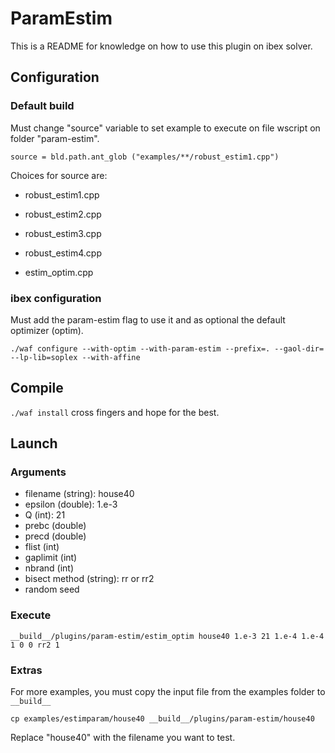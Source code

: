 ParamEstim
======
This is a README for knowledge on how to use this plugin on ibex solver.


## Configuration
### Default build
Must change "source" variable to set example to execute on file wscript on folder "param-estim".

`source = bld.path.ant_glob ("examples/**/robust_estim1.cpp")`

Choices for source are:

* robust_estim1.cpp

* robust_estim2.cpp

* robust_estim3.cpp

* robust_estim4.cpp

* estim_optim.cpp

### ibex configuration
Must add the param-estim flag to use it and as optional the default optimizer (optim).

`./waf configure --with-optim --with-param-estim --prefix=. --gaol-dir= --lp-lib=soplex --with-affine`

## Compile

`./waf install` cross fingers and hope for the best.

## Launch

### Arguments
* filename (string): house40
* epsilon (double): 1.e-3
* Q (int): 21
* prebc (double)
* precd (double)
* flist (int)
* gaplimit (int)
* nbrand (int)
* bisect method (string): rr or rr2
* random seed

### Execute

`__build__/plugins/param-estim/estim_optim house40 1.e-3 21 1.e-4 1.e-4 1 0 0 rr2 1`


### Extras
For more examples, you must copy the input file from the examples folder to `__build__`

`cp examples/estimparam/house40 __build__/plugins/param-estim/house40`

Replace "house40" with the filename you want to test.

